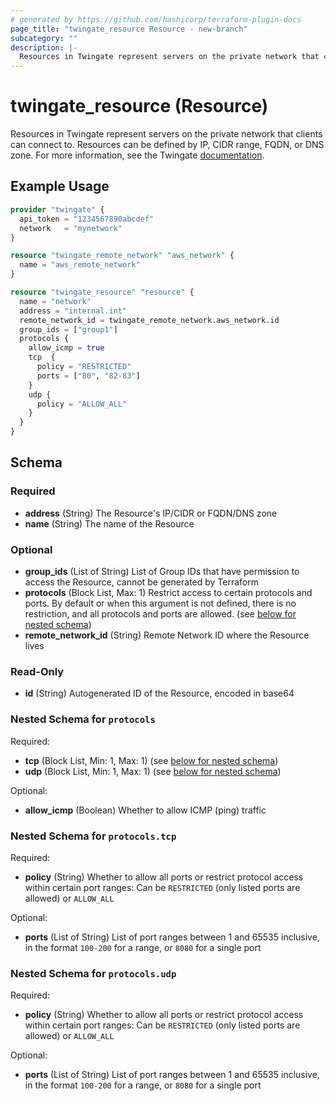 ```yaml
---
# generated by https://github.com/hashicorp/terraform-plugin-docs
page_title: "twingate_resource Resource - new-branch"
subcategory: ""
description: |-
  Resources in Twingate represent servers on the private network that clients can connect to. Resources can be defined by IP, CIDR range, FQDN, or DNS zone. For more information, see the Twingate documentation https://docs.twingate.com/docs/resources-and-access-nodes.
---
```


# twingate_resource (Resource)

Resources in Twingate represent servers on the private network that clients can connect to. Resources can be defined by IP, CIDR range, FQDN, or DNS zone. For more information, see the Twingate [documentation](https://docs.twingate.com/docs/resources-and-access-nodes).

## Example Usage

```terraform
provider "twingate" {
  api_token = "1234567890abcdef"
  network   = "mynetwork"
}

resource "twingate_remote_network" "aws_network" {
  name = "aws_remote_network"
}

resource "twingate_resource" "resource" {
  name = "network"
  address = "internal.int"
  remote_network_id = twingate_remote_network.aws_network.id
  group_ids = ["group1"]
  protocols {
    allow_icmp = true
    tcp  {
      policy = "RESTRICTED"
      ports = ["80", "82-83"]
    }
    udp {
      policy = "ALLOW_ALL"
    }
  }
}
```

<!-- schema generated by tfplugindocs -->
## Schema

### Required

- **address** (String) The Resource's IP/CIDR or FQDN/DNS zone
- **name** (String) The name of the Resource

### Optional

- **group_ids** (List of String) List of Group IDs that have permission to access the Resource, cannot be generated by Terraform
- **protocols** (Block List, Max: 1) Restrict access to certain protocols and ports. By default or when this argument is not defined, there is no restriction, and all protocols and ports are allowed. (see [below for nested schema](#nestedblock--protocols))
- **remote_network_id** (String) Remote Network ID where the Resource lives

### Read-Only

- **id** (String) Autogenerated ID of the Resource, encoded in base64

<a id="nestedblock--protocols"></a>
### Nested Schema for `protocols`

Required:

- **tcp** (Block List, Min: 1, Max: 1) (see [below for nested schema](#nestedblock--protocols--tcp))
- **udp** (Block List, Min: 1, Max: 1) (see [below for nested schema](#nestedblock--protocols--udp))

Optional:

- **allow_icmp** (Boolean) Whether to allow ICMP (ping) traffic

<a id="nestedblock--protocols--tcp"></a>
### Nested Schema for `protocols.tcp`

Required:

- **policy** (String) Whether to allow all ports or restrict protocol access within certain port ranges: Can be `RESTRICTED` (only listed ports are allowed) or `ALLOW_ALL`

Optional:

- **ports** (List of String) List of port ranges between 1 and 65535 inclusive, in the format `100-200` for a range, or `8080` for a single port


<a id="nestedblock--protocols--udp"></a>
### Nested Schema for `protocols.udp`

Required:

- **policy** (String) Whether to allow all ports or restrict protocol access within certain port ranges: Can be `RESTRICTED` (only listed ports are allowed) or `ALLOW_ALL`

Optional:

- **ports** (List of String) List of port ranges between 1 and 65535 inclusive, in the format `100-200` for a range, or `8080` for a single port


